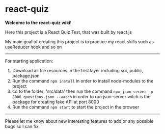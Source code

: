 # react-quiz
**Welcome to the react-quiz wiki!**

Here this project is a React Quiz Test, that was built by react.js

My main goal of creating this project is to practice my react skills such as useReducer hook and so on


***

For starting application:
1. Download all file resources in the first layer including src, public, package.json
2. Run the command `npm install` in order to install node-modules to the project
3. cd to the folder: 'src/data' then run the command `npx json-server -p 8000 questions.json --watch` in order to run json-server witch is the package for creating fake API at port 8000
4. Run the command `npm start` to start the project in the browser



***

Please let me know about new interesting features to add or any possible bugs so I can fix.
